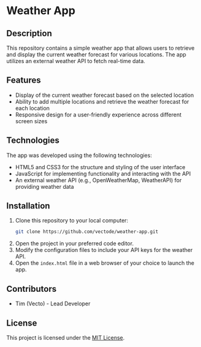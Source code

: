 # Weather App

## Description
This repository contains a simple weather app that allows users to retrieve and display the current weather forecast for various locations. The app utilizes an external weather API to fetch real-time data.

## Features
- Display of the current weather forecast based on the selected location
- Ability to add multiple locations and retrieve the weather forecast for each location
- Responsive design for a user-friendly experience across different screen sizes

## Technologies
The app was developed using the following technologies:
- HTML5 and CSS3 for the structure and styling of the user interface
- JavaScript for implementing functionality and interacting with the API
- An external weather API (e.g., OpenWeatherMap, WeatherAPI) for providing weather data

## Installation
1. Clone this repository to your local computer:
    ```bash
    git clone https://github.com/vectode/weather-app.git
    ```
2. Open the project in your preferred code editor.
3. Modify the configuration files to include your API keys for the weather API.
4. Open the `index.html` file in a web browser of your choice to launch the app.

## Contributors
- Tim (Vecto) - Lead Developer

## License
This project is licensed under the [MIT License](https://opensource.org/licenses/MIT).
